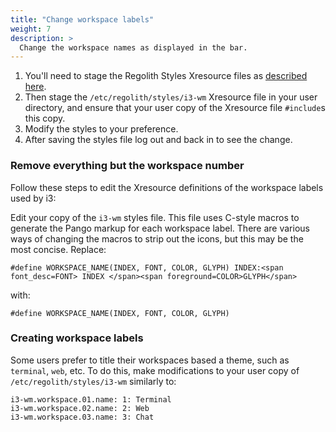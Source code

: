 ```yaml
---
title: "Change workspace labels"
weight: 7
description: >
  Change the workspace names as displayed in the bar.
---
```


1. You'll need to stage the Regolith Styles Xresource files as [described here](../stage-configs).
2. Then stage the `/etc/regolith/styles/i3-wm` Xresource file in your user directory, and ensure that your user copy of the Xresource file `#include`s this copy.
3. Modify the styles to your preference.
4. After saving the styles file log out and back in to see the change.

### Remove everything but the workspace number

Follow these steps to edit the Xresource definitions of the workspace labels used by i3:

Edit your copy of the `i3-wm` styles file. This file uses C-style macros to generate the Pango markup for each workspace label.  There are various ways of changing the macros to strip out the icons, but this may be the most concise.  Replace:
```
#define WORKSPACE_NAME(INDEX, FONT, COLOR, GLYPH) INDEX:<span font_desc=FONT> INDEX </span><span foreground=COLOR>GLYPH</span>
```
with:
```
#define WORKSPACE_NAME(INDEX, FONT, COLOR, GLYPH) 
```

### Creating workspace labels

Some users prefer to title their workspaces based a theme, such as `terminal`, `web`, etc.  To do this, make modifications to your user copy of `/etc/regolith/styles/i3-wm` similarly to:

```
i3-wm.workspace.01.name: 1: Terminal
i3-wm.workspace.02.name: 2: Web
i3-wm.workspace.03.name: 3: Chat
```
